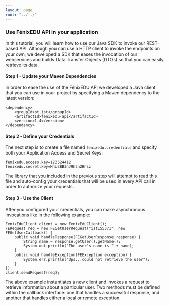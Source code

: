 ```yaml
---
layout: page
root: "../../"
---
```


### Use FénixEDU API in your application

In this tutorial, you will learn how to use our Java SDK to invoke our REST-based API. Although you can use a HTTP client to invoke the endpoints on your own, we developed a SDK that eases the invocation of our webservices and builds Data Transfer Objects (DTOs) so that you can easily retrieve its data.

#### Step 1 - Update your Maven Dependencies

In order to ease the use of the FénixEDU API we developed a Java client that you can use in your project by specifying a Maven dependency
to the latest version:

	<dependency>
		<groupId>pt.ist</groupId>
		<artifactId>fenixedu-api</artifactId>
		<version>1.4</version>
	</dependency>

#### Step 2 - Define your Credentials

The next step is to create a file named ```fenixedu.credentials``` and specify both your Application Access and Secret Keys:

	fenixedu.access.key=123524412
	fenixedu.secret.key=HhU3BB3hJ9h3n2Bhsz 

The library that you included in the previous step will attempt to read this file and auto-config your credentials that will be used in every API call in order to authorize your requests.

#### Step 3 - Use the Client

After you configured your credentials, you can make asynchronous invocations like in the following example:

	FenixEduClient client = new FenixEduClient();
	FERequest req = new FEGetUserRequest("ist155371", new FEGetUserCallback() {
		public void handleResponse(FEGetUserResponse response) {
			String name = response.getUser().getName();
			System.out.println("The user's name is " + name);
		}
		public void handleException(FEException exception) {
			System.err.println("Ups...could not retrieve the user");
		}
	});
	client.sendRequest(req);

The above example instantiates a new client and invokes a request to retrieve information about a particular user. Two methods must be defined within the callback interface: one that handles a successful response, and another that handles either a local or remote exception.

[Eclipse]: http://www.eclipse.org/downloads/
[Maven]: http://maven.apache.org/
[Java Oracle]: http://www.oracle.com/technetwork/java/javase/downloads/index.html